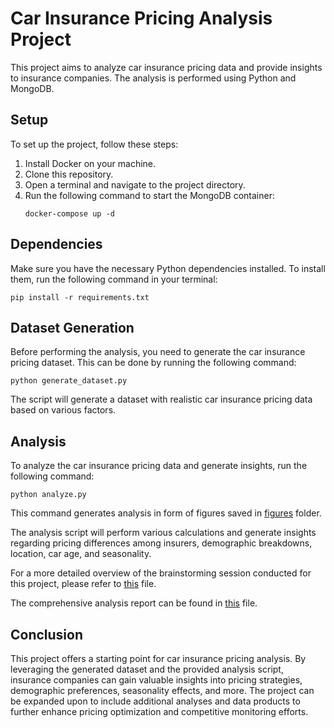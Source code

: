 # Car Insurance Pricing Analysis Project

This project aims to analyze car insurance pricing data and provide insights to
insurance companies. The analysis is performed using Python and MongoDB.

## Setup

To set up the project, follow these steps:

1. Install Docker on your machine.
2. Clone this repository.
3. Open a terminal and navigate to the project directory.
4. Run the following command to start the MongoDB container:
   ```
   docker-compose up -d
   ```

## Dependencies

Make sure you have the necessary Python dependencies installed. To install them,
run the following command in your terminal:

```
pip install -r requirements.txt
```

## Dataset Generation

Before performing the analysis, you need to generate the car insurance pricing
dataset. This can be done by running the following command:

```
python generate_dataset.py
```

The script will generate a dataset with realistic car insurance pricing data
based on various factors.

## Analysis

To analyze the car insurance pricing data and generate insights, run the
following command:

```
python analyze.py
```
This command generates analysis in form of figures saved in [figures](figures/) folder.

The analysis script will perform various calculations and generate insights
regarding pricing differences among insurers, demographic breakdowns, location,
car age, and seasonality.

For a more detailed overview of the brainstorming session conducted for this
project, please refer to [this](Brainstorming%20session.pdf) file.

The comprehensive analysis report can be found
in [this](Analysis%20of%20Insurer%20Data.pdf) file.

## Conclusion

This project offers a starting point for car insurance pricing analysis. By
leveraging the generated dataset and the provided analysis script, insurance
companies can gain valuable insights into pricing strategies, demographic
preferences, seasonality effects, and more. The project can be expanded upon to
include additional analyses and data products to further enhance pricing
optimization and competitive monitoring efforts.
